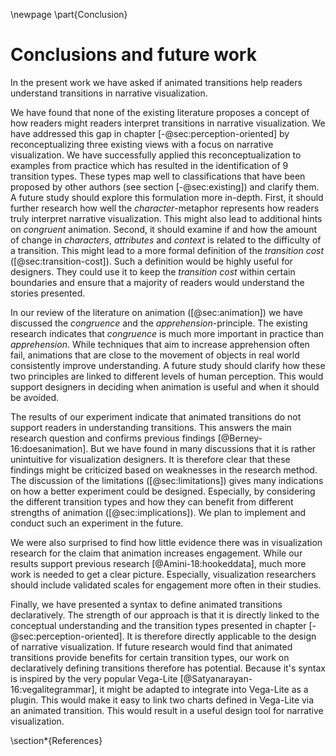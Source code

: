 \newpage
\part{Conclusion}

# Conclusions and future work

In the present work we have asked if animated transitions help readers understand transitions in narrative visualization. 

We have found that none of the existing literature proposes a concept of how readers might readers interpret transitions in narrative visualization. We have addressed this gap in chapter [-@sec:perception-oriented] by reconceptualizing three existing views with a focus on narrative visualization. We have successfully applied this reconceptualization to examples from practice which has resulted in the identification of 9 transition types. These types map well to classifications that have been proposed by other authors (see section [-@sec:existing]) and clarify them. A future study should explore this formulation more in-depth. First, it should further research how well the *character*-metaphor represents how readers truly interpret narrative visualization. This might also lead to additional hints on *congruent* animation. Second, it should examine if and how the amount of change in *characters*, *attributes* and *context* is related to the difficulty of a transition. This might lead to a more formal definition of the *transition cost* ([@sec:transition-cost]). Such a definition would be highly useful for designers. They could use it to keep the *transition cost* within certain boundaries and ensure that a majority of readers would understand the stories presented. 

In our review of the literature on animation ([@sec:animation]) we have discussed the *congruence* and the *apprehension*-principle. The existing research indicates that *congruence* is much more important in practice than *apprehension*.  While techniques that aim to increase apprehension often fail, animations that are close to the movement of objects in real world consistently improve understanding. A future study should clarify how these two principles are linked to different levels of human perception. This would support designers in deciding when animation is useful and when it should be avoided.

The results of our experiment indicate that animated transitions do not support readers in understanding transitions. This answers the main research question and confirms previous findings [@Berney-16:doesanimation]. But we have found in many discussions that it is rather unintuitive for visualization designers. It is therefore clear that these findings might be criticized based on weaknesses in the research method. The discussion of the limitations ([@sec:limitations]) gives many indications on how a better experiment could be designed. Especially, by considering the different transition types and how they can benefit from different strengths of animation ([@sec:implications]). We plan to implement and conduct such an experiment in the future. 

We were also surprised to find how little evidence there was in visualization research for the claim that animation increases engagement. While our results support previous research [@Amini-18:hookeddata], much more work is needed to get a clear picture. Especially, visualization researchers should include validated scales for engagement more often in their studies.

Finally, we have presented a syntax to define animated transitions declaratively. The strength of our approach is that it is directly linked to the conceptual understanding and the transition types presented in chapter [-@sec:perception-oriented]. It is therefore directly applicable to the design of narrative visualization. If future research would find that animated transitions provide benefits for certain transition types, our work on declaratively defining transitions therefore has potential. Because it's syntax is inspired by the very popular Vega-Lite [@Satyanarayan-16:vegalitegrammar], it might be adapted to integrate into Vega-Lite as a plugin. This would make it easy to link two charts defined in Vega-Lite via an animated transition. This would result in a useful design tool for narrative visualization.



\section*{References}